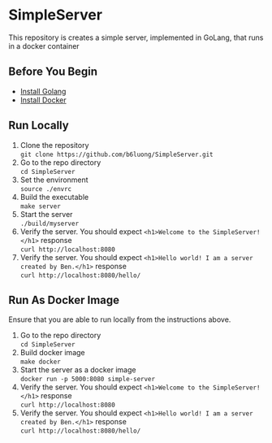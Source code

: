 # SimpleServer
This repository is creates a simple server, implemented in GoLang, that runs in a docker container

## Before You Begin 
- [Install Golang](https://golang.org/doc/install)  
- [Install Docker](https://docs.docker.com/engine/installation/)  

## Run Locally
1. Clone the repository  
`git clone https://github.com/b6luong/SimpleServer.git`
2. Go to the repo directory  
`cd SimpleServer`
3. Set the environment  
`source ./envrc`
4. Build the executable  
`make server`
5. Start the server  
`./build/myserver`
6. Verify the server. You should expect `<h1>Welcome to the SimpleServer!</h1>` response  
`curl http://localhost:8080`
7. Verify the server. You should expect `<h1>Hello world! I am a server created by Ben.</h1>` response  
`curl http://localhost:8080/hello/`

## Run As Docker Image  
Ensure that you are able to run locally from the instructions above.  
1. Go to the repo directory  
`cd SimpleServer`
2. Build docker image  
`make docker`  
3. Start the server as a docker image  
`docker run -p 5000:8080 simple-server`
4. Verify the server. You should expect `<h1>Welcome to the SimpleServer!</h1>` response  
`curl http://localhost:8080`
5. Verify the server. You should expect `<h1>Hello world! I am a server created by Ben.</h1>` response  
`curl http://localhost:8080/hello/`
